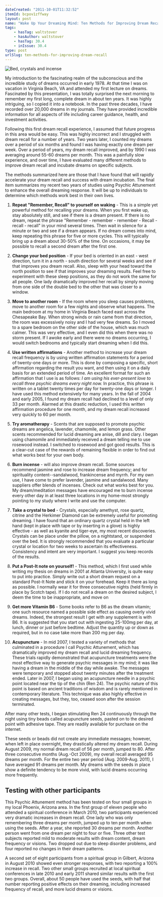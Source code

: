 ```yaml
---
dateCreated: "2011-10-01T11:32:52"
itemId: bcpov1zffway
layout: post
name: "Wake Up Your Dreaming Mind: Ten Methods for Improving Dream Recall"
tags:
    - hasTag: waltstover
    - hasAuthor: waltstover
    - hasTag: 30.4
    - inIssue: 30.4
type: post
urlSlug: ten-methods-for-improving-dream-recall
---
```


![Bed, crystals and incense](../images/dream-recall.jpg)

My introduction to the fascinating realm of the subconscious and the incredible study of dreams occurred in early 1978. At that time I was on vacation in Virginia Beach, VA and attended my first lecture on dreams. Fascinated by this presentation, I was totally surprised the next morning to remember my first long, complete dream in about ten years. It was highly intriguing, so I copied it into a notebook. In the past three decades, I have recorded over 20,000 dreams in my journals. They have provided incredible information for all aspects of life including career guidance, health, and investment activities.

Following this first dream recall experience, I assumed that future progress in this area would be easy. This was highly incorrect and I struggled with dream recall for a number of years. Two years later, I counted my dreams over a period of six months and found I was having exactly one dream per week. Over a period of years, my dream recall improved, and by 1990 I was averaging around 55-60 dreams per month. This was a painfully slow experience, and over time, I have evaluated many different methods to improve dream recall and incubate dreams on specific subjects.

The methods summarized here are those that I have found that will rapidly accelerate your dream recall and success with dream incubation. The final item summarizes my recent two years of studies using Psychic Attunement to enhance the overall dreaming response. It will be up to individuals to determine which methods work best in their own lives.

1. **Repeat "Remember, Recall" to yourself on waking** - This is a simple yet powerful method for recalling your dreams. When you first wake up, stay absolutely still, and see if there is a dream present. If there is no dream, repeat the phrase "Remember - remember - remember - Recall - recall - recall" in your mind several times. Then wait in silence for a minute or two and see if a dream appears. If no dream comes into mind, keep repeating this phrase for five or more cycles. This will typically bring up a dream about 30-50% of the time. On occasions, it may be possible to recall a second dream after the first one.

2. **Change your bed position** - If your bed is oriented in an east - west direction, turn it in a north - south direction for several weeks and see if that improves you dream recall. Also, sleep with your head toward the north position to see if that improves your dreaming results. Feel free to experiment with these sleep positions, as they do not work the same for all people. One lady dramatically improved her recall by simply moving from one side of the double bed to the other that was closer to a window.

3. **Move to another room** - If the room where you sleep causes problems, move to another room for a few nights and observe what happens. The main bedroom at my home in Virginia Beach faced east across the Chesapeake Bay. When strong winds or rain came from that direction, the room was excessively noisy and I had very few dreams. So I moved to a spare bedroom on the other side of the house, which was much calmer. This was very effective, and I even did this when there was no storm present. If I awoke early and there were no dreams occurring, I would switch bedrooms and typically start dreaming when I did this.

4. **Use written affirmations** - Another method to increase your dream recall frequency is by using written affirmation statements for a period of twenty-one days or more. This is done by composing a specific, short affirmation regarding the result you want, and then using it on a daily basis for an extended period of time. An excellent format for such an affirmation that I use is as follows: _I am using his ever-present love to recall three psychic dreams every night now._ In practice, this phrase is written on a tablet twenty times per day for twenty-one days or longer. I have used this method extensively for many years. In the fall of 2004 and early 2005, I found my dream recall had declined to a level of only 33 per month. Alarmed at this drastic reduction, I used this written affirmation procedure for one month, and my dream recall increased very quickly to 60 per month.

5. **Try aromatherapy** - Scents that are supposed to promote psychic dreams are angelica, lavender, chamomile, and lemon grass. Other scents recommended for lucid dreaming are anise, dill and clary. I began using chamomile and immediately received a dream telling me to use rosewood instead. I switched to rosewood and got good results. This is a clear-cut case of the rewards of remaining flexible in order to find out what works best for your own body.

6. **Burn incense** - will also improve dream recall. Some sources recommend jasmine and rose to increase dream frequency; and for spirituality content--sandalwood, frankincense and myrrh. For my own use, I have come to prefer lavender, jasmine and sandalwood. Many suppliers offer blends of incenses. Check out what works best for you. My dream/meditation messages have encouraged me to burn incense every other day in at least three locations in my home-most strongly pointing to my study where I write and use the computer.

7. **Take a crystal to bed** - Crystals, especially amethyst, rose quartz, citrine and the Herkimer Diamond can be extremely useful for promoting dreaming. I have found that an ordinary quartz crystal held in the left hand (kept in place with tape or by inserting in a glove) is highly effective - as well as kyanite and tiger-eye, my most recent discoveries. Crystals can be place under the pillow, on a nightstand, or suspended over the bed. It is strongly recommended that you evaluate a particular crystal or location for two weeks to ascertain its effectiveness. Consistency and intent are very important. I suggest you keep records of the results.

8. **Put a Post-It note on yourself!** - This method, which I first used while writing my thesis on dreams in 2001 at Atlanta University, is quite easy to put into practice. Simply write out a short dream request on a standard Post-It Note and stick it on your forehead. Keep it there as long as possible. I normally wear it for three consecutive nights (held firmly in place by Scotch tape). If I do not recall a dream on the desired subject, I deem the time to be inappropriate, and move on

9. **Get more Vitamin B6** - Some books refer to B6 as the dream vitamin; one such resource named a possible side effect as causing overly vivid dreams. Indeed, the strongest result I get with any supplement is with B6. It is suggested that you start out with ingesting 25-100mg per day, at lunch, dinner or just before bedtime. Adjust the quantity up or down as required, but in no case take more than 200 mg per day.

10. **Acupuncture** - In mid 2007, I tested a variety of methods that culminated in a procedure I call Psychic Attunement, which has dramatically improved my dream recall and lucid dreaming frequency. These trials rapidly demonstrated that acupuncture treatments were the most effective way to generate psychic messages in my mind; it was like having a dream in the middle of the day while awake. The messages were temporary and stopped about twenty minutes after the treatment ended. Later in 2007, I began using an acupuncture needle in a psychic point located near the tip of the chin (Ren 24). The psychic nature of this point is based on ancient traditions of wisdom and is rarely mentioned in contemporary literature. This technique was also highly effective in creating messages, but they, too, ceased soon after the session terminated.

After many other tests, I began stimulating Ren 24 continuously through the night using tiny beads called acupuncture seeds, pasted on to the desired point with adhesive tape. They are readily available for purchase on the internet.

These seeds or beads did not create any immediate messages; however, when left in place overnight, they drastically altered my dream recall. During August 2009, my normal dream recall of 56 per month, jumped to 80. After three consecutive months (Aug.-Oct 2009), my overall recall averaged 95 dreams per month. For the entire two year period (Aug. 2009-Aug. 2011), I have averaged 91 dreams per month. My dreams with the seeds in place show a definite tendency to be more vivid, with lucid dreams occurring more frequently.

## Testing with other participants

This Psychic Attunement method has been tested on four small groups in my local Phoenix, Arizona area. In the first group of eleven people who attended a spiritual conference in March 2010, two participants experienced very dramatic increases in dream recall. One lady who was only remembering three dreams per month, jumped up to ten per month when using the seeds. After a year, she reported 30 dreams per month. Another person went from one dream per night to four or five. Three other test subjects reported mild to moderate results with dream content, dream frequency or visions. Two dropped out due to sleep disorder problems, and four reported no changes in their dream patterns.

A second set of eight participants from a spiritual group in Gilbert, Arizona in August 2010 showed even stronger responses, with two reporting a 100% increase in recall. Two other small groups recruited at local spiritual conferences in late 2010 and early 2011 shared similar results with the first two groups. Overall, about 50 people have used the seeds, with half that number reporting positive effects on their dreaming, including increased frequency of recall, and more lucid dreams or visions.
